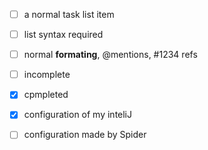 - [ ] a normal task list item
- [ ] list syntax required
- [ ] normal **formating**, @mentions, #1234 refs
- [ ] incomplete
- [x] cpmpleted

- [x] configuration of my inteliJ
- [ ] configuration made by Spider